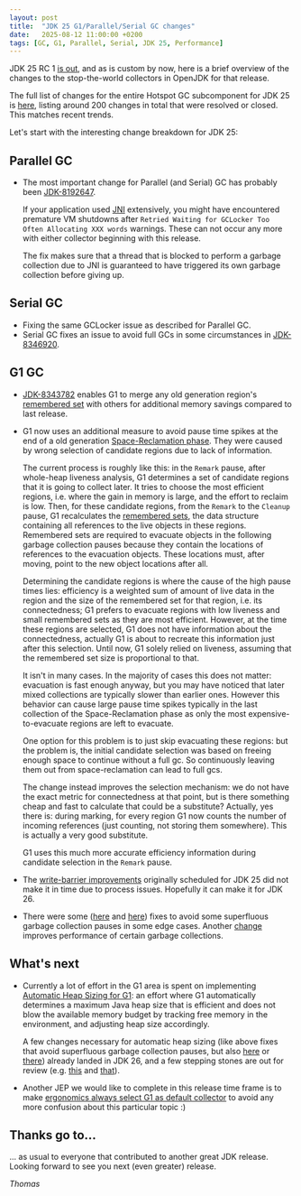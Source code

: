 ```yaml
---
layout: post
title:  "JDK 25 G1/Parallel/Serial GC changes"
date:   2025-08-12 11:00:00 +0200
tags: [GC, G1, Parallel, Serial, JDK 25, Performance]
---
```


JDK 25 RC 1 [is out](https://mail.openjdk.org/pipermail/jdk-dev/2025-August/010296.html), and as is custom by now, here is a brief overview of the changes to the stop-the-world collectors in OpenJDK for that release.

The full list of changes for the entire Hotspot GC subcomponent for JDK 25 is [here](https://bugs.openjdk.org/issues/?jql=project%20%3D%20JDK%20AND%20status%20%3D%20Resolved%20AND%20fixVersion%20%3D%20%2225%22%20AND%20component%20%3D%20hotspot%20AND%20Subcomponent%20%3D%20gc%20ORDER%20BY%20summary%20ASC%2C%20status%20DESC), listing around 200 changes in total that were resolved or closed. This matches recent trends.

Let's start with the interesting change breakdown for JDK 25:

## Parallel GC

  * The most important change for Parallel (and Serial) GC has probably been [JDK-8192647](https://bugs.openjdk.org/browse/JDK-8192647).

    If your application used [JNI](https://docs.oracle.com/en/java/javase/24/docs/specs/jni/) extensively, you might have encountered premature VM shutdowns after `Retried Waiting for GCLocker Too Often Allocating XXX words` warnings. These can not occur any more with either collector beginning with this release.

    The fix makes sure that a thread that is blocked to perform a garbage collection due to JNI is guaranteed to have triggered its own garbage collection before giving up.

## Serial GC

  * Fixing the same GCLocker issue as described for Parallel GC.
  * Serial GC fixes an issue to avoid full GCs in some circumstances in [JDK-8346920](https://bugs.openjdk.org/browse/JDK-8346920).

## G1 GC

  * [JDK-8343782](https://bugs.openjdk.org/browse/JDK-8343782) enables G1 to merge any old generation region's [remembered set](https://docs.oracle.com/en/java/javase/24/gctuning/garbage-first-g1-garbage-collector1.html#GUID-1CDEB6B6-9463-4998-815D-05E095BFBD0F) with others for additional memory savings compared to last release.

  * G1 now uses an additional measure to avoid pause time spikes at the end of a old generation [Space-Reclamation phase](https://docs.oracle.com/en/java/javase/24/gctuning/garbage-first-g1-garbage-collector1.html#JSGCT-GUID-F1BE86FA-3EDC-4D4F-BDB4-4B044AD83180). They were caused by wrong selection of candidate regions due to lack of information.

    The current process is roughly like this: in the `Remark` pause, after whole-heap liveness analysis, G1 determines a set of candidate regions that it is going to collect later. It tries to choose the most efficient regions, i.e. where the gain in memory is large, and the effort to reclaim is low. Then, for these candidate regions, from the `Remark` to the `Cleanup` pause, G1 recalculates the [remembered sets](https://docs.oracle.com/en/java/javase/24/gctuning/garbage-first-g1-garbage-collector1.html#GUID-99526C47-2C71-408C-9DBE-4F38ED839FF0), the data structure containing all references to the live objects in these regions. Remembered sets are required to evacuate objects in the following garbage collection pauses because they contain the locations of references to the evacuation objects. These locations must, after moving, point to the new object locations after all.

    Determining the candidate regions is where the cause of the high pause times lies: efficiency is a weighted sum of amount of live data in the region and the size of the remembered set for that region, i.e. its connectedness; G1 prefers to evacuate regions with low liveness and small remembered sets as they are most efficient. However, at the time these regions are selected, G1 does not have information about the connectedness, actually G1 is about to recreate this information just after this selection. Until now, G1 solely relied on liveness, assuming that the remembered set size is proportional to that.
  
    It isn't in many cases. In the majority of cases this does not matter: evacuation is fast enough anyway, but you may have noticed that later mixed collections are typically slower than earlier ones. However this behavior can cause large pause time spikes typically in the last collection of the Space-Reclamation phase as only the most expensive-to-evacuate regions are left to evacuate.

    One option for this problem is to just skip evacuating these regions: but the problem is, the initial candidate selection was based on freeing enough space to continue without a full gc. So continuously leaving them out from space-reclamation can lead to full gcs.
  
    The change instead improves the selection mechanism: we do not have the exact metric for connectedness at that point, but is there something cheap and fast to calculate that could be a substitute? Actually, yes there is: during marking, for every region G1 now counts the number of incoming references (just counting, not storing them somewhere). This is actually a very good substitute.
    
    G1 uses this much more accurate efficiency information during candidate selection in the `Remark` pause.

  * The [write-barrier improvements](https://bugs.openjdk.org/browse/JDK-8340827) originally scheduled for JDK 25 did not make it in time due to process issues. Hopefully it can make it for JDK 26.

  * There were some ([here](https://bugs.openjdk.org/browse/JDK-8355756) and [here](https://bugs.openjdk.org/browse/JDK-8355681)) fixes to avoid some superfluous garbage collection pauses in some edge cases. Another [change](https://bugs.openjdk.org/browse/JDK-8271871) improves performance of certain garbage collections.

## What's next

* Currently a lot of effort in the G1 area is spent on implementing [Automatic Heap Sizing for G1](https://bugs.openjdk.org/browse/JDK-8359211): an effort where G1 automatically determines a maximum Java heap size that is efficient and does not blow the available memory budget by tracking free memory in the environment, and adjusting heap size accordingly.

    A few changes necessary for automatic heap sizing (like above fixes that avoid superfluous garbage collection pauses, but also [here](https://bugs.openjdk.org/browse/JDK-8247843) or [there](https://bugs.openjdk.org/browse/JDK-8247843)) already landed in JDK 26, and a few stepping stones are out for review (e.g. [this](https://bugs.openjdk.org/browse/JDK-8359348]) and [that](https://bugs.openjdk.org/browse/JDK-8357445)).

* Another JEP we would like to complete in this release time frame is to make [ergonomics always select G1 as default collector](https://bugs.openjdk.org/browse/JDK-8359802) to avoid any more confusion about this particular topic :)

## Thanks go to…

... as usual to everyone that contributed to another great JDK release. Looking forward to see you next (even greater) release.

*Thomas*
